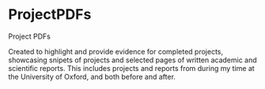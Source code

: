# ProjectPDFs
Project PDFs

Created to highlight and provide evidence for completed projects, showcasing snipets of projects and selected pages of written academic and scientific reports. This includes projects and reports from during my time at the University of Oxford, and both before and after.
